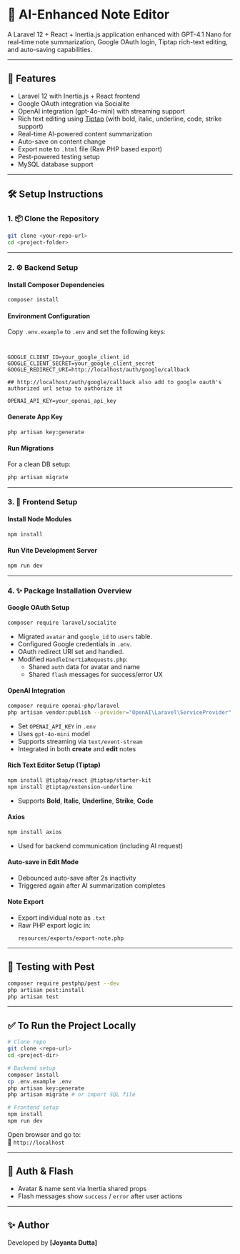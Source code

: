 # 🧠 AI-Enhanced Note Editor

A Laravel 12 + React + Inertia.js application enhanced with GPT-4.1 Nano for real-time note summarization, Google OAuth login, Tiptap rich-text editing, and auto-saving capabilities.

---

## 🚀 Features

- Laravel 12 with Inertia.js + React frontend
- Google OAuth integration via Socialite
- OpenAI integration (gpt-4o-mini) with streaming support
- Rich text editing using [Tiptap](https://tiptap.dev/) (with bold, italic, underline, code, strike support)
- Real-time AI-powered content summarization
- Auto-save on content change
- Export note to `.html` file (Raw PHP based export)
- Pest-powered testing setup
- MySQL database support

---

## 🛠️ Setup Instructions

### 1. 📦 Clone the Repository

```bash
git clone <your-repo-url>
cd <project-folder>
```

---

### 2. ⚙️ Backend Setup

#### Install Composer Dependencies

```bash
composer install
```

#### Environment Configuration

Copy `.env.example` to `.env` and set the following keys:

```env


GOOGLE_CLIENT_ID=your_google_client_id
GOOGLE_CLIENT_SECRET=your_google_client_secret
GOOGLE_REDIRECT_URI=http://localhost/auth/google/callback

## http://localhost/auth/google/callback also add to google oauth's authorized url setup to authorize it

OPENAI_API_KEY=your_openai_api_key
```

#### Generate App Key

```bash
php artisan key:generate
```

#### Run Migrations

For a clean DB setup:

```bash
php artisan migrate
```

---

### 3. 🔧 Frontend Setup

#### Install Node Modules

```bash
npm install
```

#### Run Vite Development Server

```bash
npm run dev
```

---

### 4. ✨ Package Installation Overview

#### Google OAuth Setup

```bash
composer require laravel/socialite
```

- Migrated `avatar` and `google_id` to `users` table.
- Configured Google credentials in `.env`.
- OAuth redirect URI set and handled.
- Modified `HandleInertiaRequests.php`:
  - Shared `auth` data for avatar and name
  - Shared `flash` messages for success/error UX

#### OpenAI Integration

```bash
composer require openai-php/laravel
php artisan vendor:publish --provider="OpenAI\Laravel\ServiceProvider"
```

- Set `OPENAI_API_KEY` in `.env`
- Uses `gpt-4o-mini` model
- Supports streaming via `text/event-stream`
- Integrated in both **create** and **edit** notes

#### Rich Text Editor Setup (Tiptap)

```bash
npm install @tiptap/react @tiptap/starter-kit
npm install @tiptap/extension-underline
```

- Supports **Bold**, **Italic**, **Underline**, **Strike**, **Code**

#### Axios

```bash
npm install axios
```

- Used for backend communication (including AI request)

#### Auto-save in Edit Mode

- Debounced auto-save after 2s inactivity
- Triggered again after AI summarization completes

#### Note Export

- Export individual note as `.txt`
- Raw PHP export logic in:
  ```
  resources/exports/export-note.php
  ```

---

## 🧪 Testing with Pest

```bash
composer require pestphp/pest --dev
php artisan pest:install
php artisan test
```

---

## ✅ To Run the Project Locally

```bash
# Clone repo
git clone <repo-url>
cd <project-dir>

# Backend setup
composer install
cp .env.example .env
php artisan key:generate
php artisan migrate # or import SQL file

# Frontend setup
npm install
npm run dev
```

Open browser and go to:  
📍 `http://localhost`

---



## 🔐 Auth & Flash

- Avatar & name sent via Inertia shared props
- Flash messages show `success` / `error` after user actions

---

## ✨ Author

Developed by **[Joyanta Dutta]**
